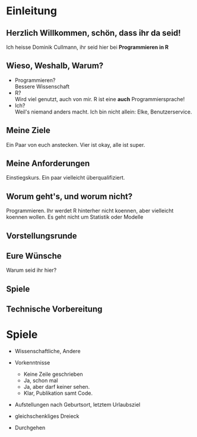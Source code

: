 # Einleitung

## Herzlich Willkommen, sch&ouml;n, dass ihr da seid!
Ich heisse Dominik Cullmann, ihr seid hier bei **Programmieren in R**

## Wieso, Weshalb, Warum?
  - Programmieren?  
    Bessere Wissenschaft
  - R?  
    Wird viel genutzt, auch von mir.
    R ist eine **auch** Programmiersprache!
  - Ich?  
    Weil's niemand anders macht.
    Ich bin nicht allein: Elke, Benutzerservice.


## Meine Ziele  
  Ein Paar von euch anstecken. Vier ist okay, alle ist super.

## Meine Anforderungen
  Einstiegskurs. Ein paar vielleicht &uuml;berqualifiziert.

## Worum geht's, und worum nicht?
  Programmieren. Ihr werdet R hinterher nicht koennen, aber vielleicht koennen
  wollen. Es geht nicht um Statistik oder Modelle

## Vorstellungsrunde

## Eure W&uuml;nsche
 Warum seid ihr hier?

## Spiele

## Technische Vorbereitung


# Spiele 

- Wissenschaftliche, Andere
- Vorkenntnisse
    - Keine Zeile geschrieben
    - Ja, schon mal
    - Ja, aber darf keiner sehen.
    - Klar, Publikation samt Code. 

- Aufstellungen nach Geburtsort, letztem Urlaubsziel
- gleichschenkliges Dreieck
- Durchgehen
